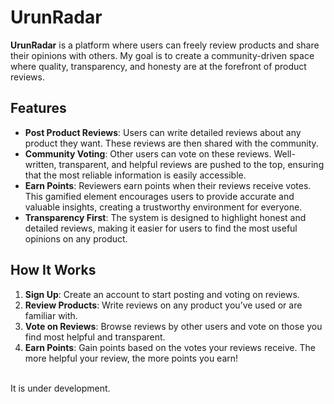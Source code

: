 # UrunRadar

**UrunRadar** is a platform where users can freely review products and share their opinions with others. My goal is to create a community-driven space where quality, transparency, and honesty are at the forefront of product reviews.

## Features

- **Post Product Reviews**: Users can write detailed reviews about any product they want. These reviews are then shared with the community.
- **Community Voting**: Other users can vote on these reviews. Well-written, transparent, and helpful reviews are pushed to the top, ensuring that the most reliable information is easily accessible.
- **Earn Points**: Reviewers earn points when their reviews receive votes. This gamified element encourages users to provide accurate and valuable insights, creating a trustworthy environment for everyone.
- **Transparency First**: The system is designed to highlight honest and detailed reviews, making it easier for users to find the most useful opinions on any product.

## How It Works

1. **Sign Up**: Create an account to start posting and voting on reviews.
2. **Review Products**: Write reviews on any product you’ve used or are familiar with.
3. **Vote on Reviews**: Browse reviews by other users and vote on those you find most helpful and transparent.
4. **Earn Points**: Gain points based on the votes your reviews receive. The more helpful your review, the more points you earn!

<br>
It is under development.
